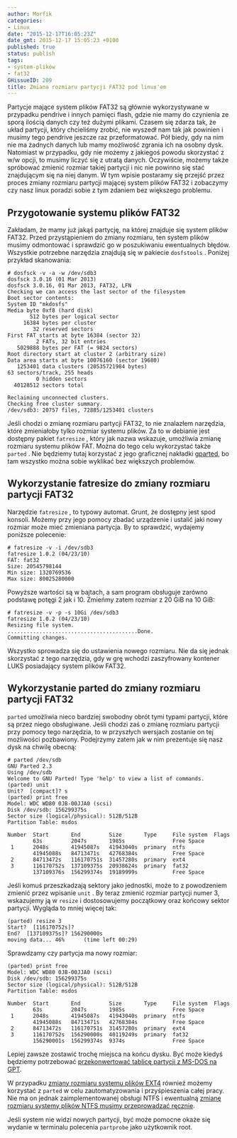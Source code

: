 ```yaml
---
author: Morfik
categories:
- Linux
date: "2015-12-17T16:05:23Z"
date_gmt: 2015-12-17 15:05:23 +0100
published: true
status: publish
tags:
- system-plików
- fat32
GHissueID: 209
title: Zmiana rozmiaru partycji FAT32 pod linux'em
---
```


Partycje mające system plików FAT32 są głównie wykorzystywane w przypadku pendrive i innych pamięci
flash, gdzie nie mamy do czynienia ze sporą ilością danych czy też dużymi plikami. Czasem się zdarza
tak, że układ partycji, który chcieliśmy zrobić, nie wyszedł nam tak jak powinien i musimy tego
pendrive jeszcze raz przeformatować. Pół biedy, gdy na nim nie ma żadnych danych lub mamy możliwość
zgrania ich na osobny dysk. Natomiast w przypadku, gdy nie możemy z jakiegoś powodu skorzystać z w/w
opcji, to musimy liczyć się z utratą danych. Oczywiście, możemy także spróbować zmienić rozmiar
takiej partycji i nic nie powinno się stać znajdującym się na niej danym. W tym wpisie postaramy się
przejść przez proces zmiany rozmiaru partycji mającej system plików FAT32 i zobaczymy czy nasz linux
poradzi sobie z tym zdaniem bez większego problemu.

<!--more-->
## Przygotowanie systemu plików FAT32

Zakładam, że mamy już jakąś partycję, na której znajduje się system plików FAT32. Przed
przystąpieniem do zmiany rozmiaru, ten system plików musimy odmontować i sprawdzić go w
poszukiwaniu ewentualnych błędów. Wszystkie potrzebne narzędzia znajdują się w pakiecie
`dosfstools` . Poniżej przykład skanowania:

    # dosfsck -v -a -w /dev/sdb3
    dosfsck 3.0.16 (01 Mar 2013)
    dosfsck 3.0.16, 01 Mar 2013, FAT32, LFN
    Checking we can access the last sector of the filesystem
    Boot sector contents:
    System ID "mkdosfs"
    Media byte 0xf8 (hard disk)
           512 bytes per logical sector
         16384 bytes per cluster
            32 reserved sectors
    First FAT starts at byte 16384 (sector 32)
             2 FATs, 32 bit entries
       5029888 bytes per FAT (= 9824 sectors)
    Root directory start at cluster 2 (arbitrary size)
    Data area starts at byte 10076160 (sector 19680)
       1253401 data clusters (20535721984 bytes)
    63 sectors/track, 255 heads
             0 hidden sectors
      40128512 sectors total

    Reclaiming unconnected clusters.
    Checking free cluster summary.
    /dev/sdb3: 20757 files, 72885/1253401 clusters

Jeśli chodzi o zmianę rozmiaru partycji FAT32, to nie znalazłem narzędzia, które zmieniałoby tylko
rozmiar systemu plików. Za to w debianie jest dostępny pakiet `fatresize` , który jak nazwa
wskazuje, umożliwia zmianę rozmiaru systemu plików FAT. Można do tego celu wykorzystać także
`parted` . Nie będziemy tutaj korzystać z jego graficznej nakładki [gparted][1], bo tam wszystko
można sobie wyklikać bez większych problemów.

## Wykorzystanie fatresize do zmiany rozmiaru partycji FAT32

Narzędzie `fatresize` , to typowy automat. Grunt, że dostępny jest spod konsoli. Możemy przy jego
pomocy zbadać urządzenie i ustalić jaki nowy rozmiar może mieć zmieniana partycja. By to sprawdzić,
wydajemy poniższe polecenie:

    # fatresize -v -i /dev/sdb3
    fatresize 1.0.2 (04/23/10)
    FAT: fat32
    Size: 20545798144
    Min size: 1320769536
    Max size: 80025280000

Powyższe wartości są w bajtach, a sam program obsługuje zarówno podstawę potęgi 2 jak i 10. Zmieńmy
zatem rozmiar z 20 GiB na 10 GiB:

    # fatresize -v -p -s 10Gi /dev/sdb3
    fatresize 1.0.2 (04/23/10)
    Resizing file system.
    .........................................Done.
    Committing changes.

Wszystko sprowadza się do ustawienia nowego rozmiaru. Nie da się jednak skorzystać z tego narzędzia,
gdy w grę wchodzi zaszyfrowany kontener LUKS posiadający system plików FAT32.

## Wykorzystanie parted do zmiany rozmiaru partycji FAT32

`parted` umożliwia nieco bardziej swobodny obrót tymi typami partycji, które są przez niego
obsługiwane. Jeśli chodzi zaś o zmianę rozmiaru partycji przy pomocy tego narzędzia, to w
przyszłych wersjach zostanie on tej możliwości pozbawiony. Podejrzymy zatem jak w nim prezentuje
się nasz dysk na chwilę obecną:

    # parted /dev/sdb
    GNU Parted 2.3
    Using /dev/sdb
    Welcome to GNU Parted! Type 'help' to view a list of commands.
    (parted) unit
    Unit?  [compact]? s
    (parted) print free
    Model: WDC WD80 0JB-00JJA0 (scsi)
    Disk /dev/sdb: 156299375s
    Sector size (logical/physical): 512B/512B
    Partition Table: msdos

    Number  Start       End         Size       Type     File system  Flags
            63s         2047s       1985s               Free Space
     1      2048s       41945087s   41943040s  primary  ntfs
            41945088s   84713471s   42768384s           Free Space
     2      84713472s   116170751s  31457280s  primary  ext4
     3      116170752s  137109375s  20938624s  primary  fat32
            137109376s  156299374s  19189999s           Free Space

Jeśli komuś przeszkadzają sektory jako jednostki, może to z powodzeniem zmienić przez wpisanie
`unit` . By teraz zmienić rozmiar partycji numer 3, wskazujemy ją w `resize` i dostosowujemy
początkowy oraz końcowy sektor partycji. Wygląda to mniej więcej tak:

    (parted) resize 3
    Start?  [116170752s]?
    End?  [137109375s]? 156290000s
    moving data... 46%      (time left 00:29)

Sprawdzamy czy partycja ma nowy rozmiar:

    (parted) print free
    Model: WDC WD80 0JB-00JJA0 (scsi)
    Disk /dev/sdb: 156299375s
    Sector size (logical/physical): 512B/512B
    Partition Table: msdos

    Number  Start       End         Size       Type     File system  Flags
            63s         2047s       1985s               Free Space
     1      2048s       41945087s   41943040s  primary  ntfs
            41945088s   84713471s   42768384s           Free Space
     2      84713472s   116170751s  31457280s  primary  ext4
     3      116170752s  156290000s  40119249s  primary  fat32
            156290001s  156299374s  9374s               Free Space

Lepiej zawsze zostawić trochę miejsca na końcu dysku. Być może kiedyś będziemy potrzebować
[przekonwertować tablicę partycji z MS-DOS na GPT][2].

W przypadku [zmiany rozmiaru systemu plików EXT4][3] również możemy korzystać z `parted` w celu
zautomatyzowania i przyśpieszenia całej pracy. Nie ma on jednak zaimplementowanej obsługi NTFS i
ewentualną [zmianę rozmiaru systemy plików NTFS musimy przeprowadzać ręcznie][4].

Jeśli system nie widzi nowych partycji, być może pomocne okaże się wydanie w terminalu polecenia
`partprobe` jako użytkownik root.


[1]: http://gparted.org/
[2]: /post/konwersja-tablicy-partycji-ms-dos-na-gpt/
[3]: /post/zmiana-rozmiaru-partycji-ext4/
[4]: /post/zmiana-rozmiaru-partycji-ntfs-pod-linuxem/
